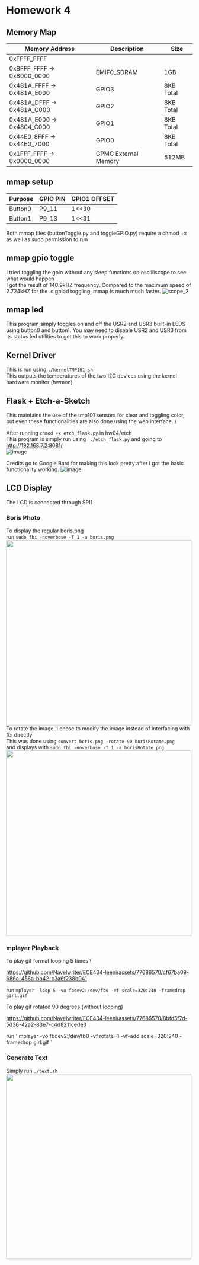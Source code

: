 # Homework 4
## Memory Map
| Memory Address| Description| Size|
| ----------- | ----------| --|
| 0xFFFF_FFFF     |      | |
| 0xBFFF_FFFF -> 0x8000_0000     | EMIF0_SDRAM     | 1GB|
| 0x481A_FFFF -> 0x481A_E000    |   GPIO3        | 8KB Total|
| 0x481A_DFFF -> 0x481A_C000    |   GPIO2        | 8KB Total|
| 0x481A_E000 -> 0x4804_C000    |   GPIO1        | 8KB Total|
| 0x44E0_8FFF -> 0x44E0_7000    |   GPIO0        | 8KB Total|
| 0x1FFF_FFFF -> 0x0000_0000 |  GPMC External Memory         |512MB|

## mmap setup
| Purpose      | GPIO PIN | GPIO1 OFFSET|
| ----------- | ----------| --- |
| Button0     | P9_11     | 1<<30 |
| Button1     | P9_13     | 1<<31 |

Both mmap files (buttonToggle.py and toggleGPIO.py) require a chmod +x as well as sudo permission to run
## mmap gpio toggle
I tried toggling the gpio without any sleep functions on oscilliscope to see what would happen \
I got the result of 140.9kHZ frequency. Compared to the maximum speed of 2.724kHZ for the .c gpiod toggling, mmap is much much faster.
![scope_2](https://github.com/Navelwriter/ECE434-leeni/assets/77686570/0da83ac7-6f82-401b-bdbd-8cf8fbdfaf8c)

## mmap led
This program simply toggles on and off the USR2 and USR3 built-in LEDS using button0 and button1.
You may need to disable USR2 and USR3 from its status led utilities to get this to work properly.

## Kernel Driver
This is run using ` ./kernelTMP101.sh ` \
This outputs the temperatures of the two I2C devices using the kernel hardware monitor (hwmon)
## Flask + Etch-a-Sketch
This maintains the use of the tmp101 sensors for clear and toggling color, but even these functionalities are also done using the web interface. \

After running 
` chmod +x etch_flask.py ` in hw04/etch \
This program is simply run using ` ./etch_flask.py` and going to http://192.168.7.2:8081/ \
![image](https://github.com/Navelwriter/ECE434-leeni/assets/77686570/00f1603a-c5c2-4015-811e-c4b6938e2496)

Credits go to Google Bard for making this look pretty after I got the basic functionality working.
![image](https://github.com/Navelwriter/ECE434-leeni/assets/77686570/3f06461d-4ae6-4e28-845e-3a333ae4717a)

## LCD Display
The LCD is connected through SPI1
### Boris Photo
To display the regular boris.png \
run ` sudo fbi -noverbose -T 1 -a boris.png ` \
<img src="./media/normalDog.jpg" width="500"> \
To rotate the image, I chose to modify the image instead of interfacing with fbi directly \
This was done using ` convert boris.png -rotate 90 borisRotate.png ` \
and displays with ` sudo fbi -noverbose -T 1 -a borisRotate.png ` \
<img src="./media/smartDog.jpg" width="500">

### mplayer Playback
To play gif format looping 5 times \


https://github.com/Navelwriter/ECE434-leeni/assets/77686570/cf67ba09-686c-456a-bb42-c3a6f238b041


run ` mplayer -loop 5 -vo fbdev2:/dev/fb0 -vf scale=320:240 -framedrop girl.gif `

To play gif rotated 90 degrees (without looping)


https://github.com/Navelwriter/ECE434-leeni/assets/77686570/8bfd5f7d-5d36-42a2-83e7-c4d8211cede3


run ' mplayer -vo fbdev2:/dev/fb0 -vf rotate=1 -vf-add scale=320:240 -framedrop girl.gif `
### Generate Text
Simply run ` ./text.sh `
<img src="./media/textDog.jpg" width="500">


###
